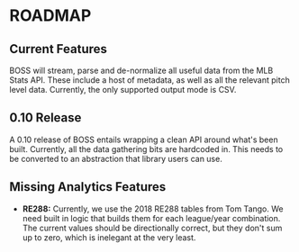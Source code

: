 # ROADMAP

## Current Features

BOSS will stream, parse and de-normalize all useful data from the MLB Stats API. These include a host of metadata, as well as all the relevant pitch level data.
Currently, the only supported output mode is CSV.

## 0.10 Release

A 0.10 release of BOSS entails wrapping a clean API around what's been built. Currently, all the data gathering bits are hardcoded in. This needs to be converted
to an abstraction that library users can use.

## Missing Analytics Features

* **RE288:** Currently, we use the 2018 RE288 tables from Tom Tango. We need built in logic that builds them for each league/year combination. The current values should
be directionally correct, but they don't sum up to zero, which is inelegant at the very least.
